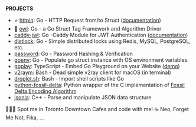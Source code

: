 <!--
**LINKS**

[BLOG](https://ggicci.me/about) • [INSTAGRAM](https://www.instagram.com/ggicci)

-->

**PROJECTS**

- ⭐ [httpin](https://github.com/ggicci/httpin): Go - HTTP Request from/to Struct ([documentation](https://ggicci.github.io/httpin/))
- 🦉 [owl](https://github.com/ggicci/owl): Go - a Go Struct Tag Framework and Algorithm Driver
- [caddy-jwt](https://github.com/ggicci/caddy-jwt): Go -Caddy Module for JWT Authentication ([documentation](https://caddyserver.com/docs/modules/http.authentication.providers.jwt))
- [distlock](https://github.com/ggicci/distlock): Go - Simple distributed locks using Redis, MySQL, PostgreSQL, etc.
- [password](https://github.com/ggicci/password): Go - Password Hashing & Verification
- [goenv](https://github.com/ggicci/goenv): Go - Populate go struct instance with OS environment variables.
- [goplay](https://github.com/ggicci/goplay): TypeScript - Embed Go Playground on your Website ([demo](https://ggicci.me/goplay))
- [v2raym](https://github.com/ggicci/v2raym): Bash - Dead simple v2ray client for macOS (in terminal)
- [droplet.sh](https://github.com/ggicci/droplet.sh): Bash - Import shell scripts like Go
- [python-fossil-delta](https://github.com/ggicci/python-fossil-delta): Python wrapper of the C implementation of [Fossil Delta Encoding Algorithm](https://fossil-scm.org/home/doc/trunk/www/delta_encoder_algorithm.wiki)
- [jsonla](https://github.com/ggicci/jsonla): C++ - Parse and manipulate JSON data structure


🙆🏻‍♂️ Spot me in Toronto Downtown Cafes and code with me! ☕️ Neo, Forget Me Not, Fika, ...
